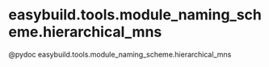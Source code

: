 # easybuild.tools.module_naming_scheme.hierarchical_mns

@pydoc easybuild.tools.module_naming_scheme.hierarchical_mns


